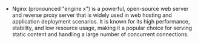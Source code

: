 - Nginx (pronounced "engine x") is a powerful, open-source web server and reverse proxy server that is widely used in web hosting and application deployment scenarios. It is known for its high performance, stability, and low resource usage, making it a popular choice for serving static content and handling a large number of concurrent connections.